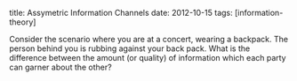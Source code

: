 title: Assymetric Information Channels
date: 2012-10-15
tags: [information-theory]

Consider the scenario where you are at a concert, wearing a backpack.  The person behind you is rubbing against your back pack.
What is the difference between the amount (or quality) of information which each party can garner about the other?